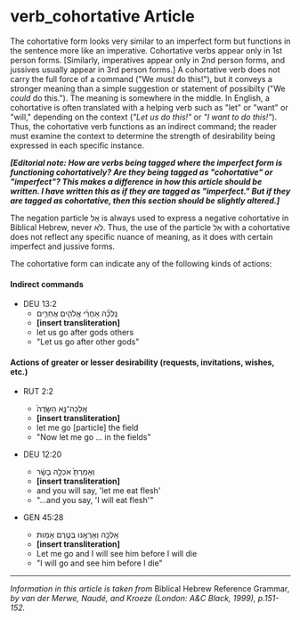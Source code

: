 # verb_cohortative Article
The cohortative form looks very similar to an imperfect form but functions in the sentence more like an imperative.  Cohortative verbs appear only in 1st person forms.  [Similarly, imperatives appear only in 2nd person forms, and jussives usually appear in 3rd person forms.]  A cohortative verb does not carry the full force of a command ("We *must* do this!"), but it conveys a stronger meaning than a simple suggestion or statement of possibilty ("We *could* do this.").  The meaning is somewhere in the middle.  In English, a cohortative is often translated with a helping verb such as "let" or "want" or "will," depending on the context (*"Let us do this!"* or *"I want to do this!"*).  Thus, the cohortative verb functions as an indirect command; the reader must examine the context to determine the strength of desirability being expressed in each specific instance.

***[Editorial note: How are verbs being tagged where the imperfect form is functioning cohortatively?  Are they being tagged as "cohortative" or "imperfect"?  This makes a difference in how this article should be written.  I have written this as if they are tagged as "imperfect."  But if they are tagged as cohortative, then this section should be slightly altered.]***

The negation particle אַל is always used to express a negative cohortative in Biblical Hebrew, never לֹא.  Thus, the use of the particle אַל with a cohortative does not reflect any specific nuance of meaning, as it does with certain imperfect and jussive forms.


The cohortative form can indicate any of the following kinds of actions:

#### Indirect commands

* DEU 13:2
    *  נֵֽלְכָ֞ה אַחֲרֵ֨י אֱלֹהִ֧ים אֲחֵרִ֛ים  
    *  **[insert transliteration]**
    *  let us go after gods others
    *  "Let us go after other gods"
 
#### Actions of greater or lesser desirability (requests, invitations, wishes, etc.)

* RUT 2:2
    *  אֵֽלְכָה־נָּ֤א הַשָּׂדֶה֙  
    *  **[insert transliteration]**
    *  let me go [particle] the field
    *  "Now let me go ... in the fields"

* DEU 12:20
    *  וְאָמַרְתָּ֙ אֹכְלָ֣ה בָשָׂ֔ר  
    *  **[insert transliteration]**
    *  and you will say, 'let me eat flesh'
    *  "...and you say, 'I will eat flesh'"

* GEN 45:28
    *  אֵֽלְכָ֥ה וְאֶרְאֶ֖נּוּ בְּטֶ֥רֶם אָמֽוּת׃  
    *  **[insert transliteration]**
    *  Let me go and I will see him before I will die
    *  "I will go and see him before I die"


----------------------------------

*Information in this article is taken from* Biblical Hebrew Reference Grammar, *by van der Merwe, Naudé, and Kroeze (London: A&C Black, 1999), p.151-152.*